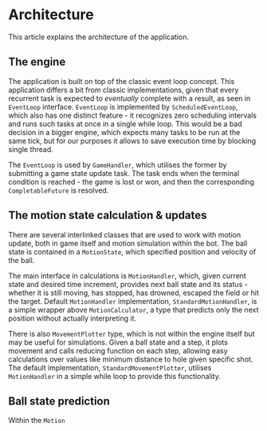 # Architecture

This article explains the architecture of the application.

## The engine

The application is built on top of the classic event loop concept. This
application differs a bit from classic implementations, given that every 
recurrent task is expected to *eventually* complete with a result, as 
seen in `EventLoop` interface. `EventLoop` is implemented by 
`ScheduledEventLoop`, which also has one distinct feature - it 
recognizes zero scheduling intervals and runs such tasks at once in a 
single while loop. This would be a bad decision in a bigger engine, 
which expects many tasks to be run at the same tick, but for our 
purposes it allows to save execution time by blocking single thread.

The `EventLoop` is used by `GameHandler`, which utilises the former by 
submitting a game state update task. The task ends when the terminal 
condition is reached - the game is lost or won, and then the 
corresponding `CompletableFuture` is resolved.

## The motion state calculation & updates

There are several interlinked classes that are used to work with motion
update, both in game itself and motion simulation within the bot. The 
ball state is contained in a `MotionState`, which specified position and 
velocity of the ball.

The main interface in calculations is `MotionHandler`, which, given 
current state and desired time increment, provides next ball state and
its status - whether it is still moving, has stopped, has drowned, 
escaped the field or hit the target. Default `MotionHandler` 
implementation, `StandardMotionHandler`, is a simple wrapper above 
`MotionCalculator`, a type that predicts only the next position without 
actually interpreting it.

There is also `MovementPlotter` type, which is not within the engine 
itself but may be useful for simulations. Given a ball state and a step,
it plots movement and calls reducing function on each step, allowing 
easy calculations over values like minimum distance to hole given 
specific shot. The default implementation, `StandardMovementPlotter`,
utilises `MotionHandler` in a simple while loop to provide this 
functionality.

## Ball state prediction

Within the `Motion`

